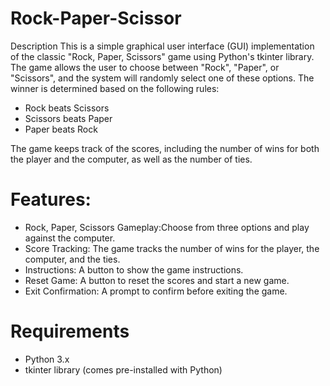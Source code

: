 # Rock-Paper-Scissor
Description
This is a simple graphical user interface (GUI) implementation of the classic "Rock, Paper, Scissors" game using Python's tkinter library. The game allows the user to choose between "Rock", "Paper", or "Scissors", and the system will randomly select one of these options. The winner is determined based on the following rules:

- Rock beats Scissors
- Scissors beats Paper
- Paper beats Rock

The game keeps track of the scores, including the number of wins for both the player and the computer, as well as the number of ties.
# Features: 
- Rock, Paper, Scissors Gameplay:Choose from three options and play against the computer.
- Score Tracking: The game tracks the number of wins for the player, the computer, and the ties.
- Instructions: A button to show the game instructions.
- Reset Game: A button to reset the scores and start a new game.
- Exit Confirmation: A prompt to confirm before exiting the game.
# Requirements
- Python 3.x
- tkinter library (comes pre-installed with Python)
